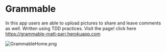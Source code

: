 # Grammable

In this app users are able to upload pictures to share and leave comments as well. Written using TDD practices.
Visit the page! click here https://grammable-matt-parr.herokuapp.com

![GrammableHome.png](.app/assets/images/GrammableHome.png)
